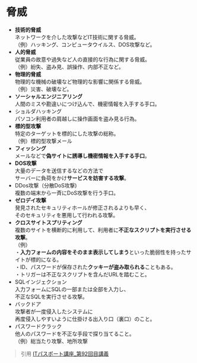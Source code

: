 # 脅威  
* **技術的脅威**  
ネットワークを介した攻撃などIT技術に関する脅威。<br>（例）ハッキング、コンピュータウイルス、DOS攻撃など。  
* **人的脅威**  
従業員の故意や過失など人の直接的な行為に関する脅威。<br>（例）紛失、盗み見、誤操作、内部不正など。  
* **物理的脅威**  
物理的な機械の破壊など物理的な影響に関係する脅威。<br>（例）災害、破壊など。  
* **ソーシャルエンジニアリング**  
人間のミスや勘違いにつけ込んで、機密情報を入手する手口。    
* ショルダハッキング  
パソコン利用者の肩越しに操作画面を盗み見る行為。  
* **標的型攻撃**  
特定のターゲットを標的にした攻撃の総称。<br>（例）標的型攻撃メール    
* **フィッシング**  
メールなどで**偽サイトに誘導し機密情報を入手する手口**。      
* **DOS攻撃**    
大量のデータを送信するなどの方法で<br>サーバーに負荷をかけ**サービスを妨害する攻撃**。      
* DDos攻撃（分散DoS攻撃)    
複数の端末から一斉にDoS攻撃を行う手口。     
* **ゼロデイ攻撃**    
発見されたセキュリティホールが修正されるよりも早く、<br>そのセキュリティを悪用して行われる攻撃。  
* **クロスサイトスプリティング**      
複数のサイトを横断的に利用して、利用者に**不正なスクリプトを実行させる攻撃**。  
（例）  
・**入力フォームの内容をそのまま表示してしまう**といった脆弱性を持ったサイトが標的になる。  
・ID、パスワードが保存された**クッキーが盗み取られる**こともある。  
・トリガーは不正なスクリプトを含んだURLを踏むこと。  
* SQLインジェクション  
入力フォームにSQLの一部または全部を入力し、<br>不正なSQLを実行させる攻撃。  
* バックドア  
攻撃者が一度侵入したシステムに<br>再度侵入しやすいように仕掛ける出入り口（裏口）のこと。  
* パスワードクラック  
他人のパスワードを不正な手段で探り当てること。<br>（例）総当たり攻撃、地所攻撃  



> 引用
[ITパスポート講座_第92回目講義](https://www.youtube.com/watch?v=3lm09bbnm6c&list=PLC9xywNMIf9jgTizhye6GyPjZcuPZ9ou5&index=93)  
